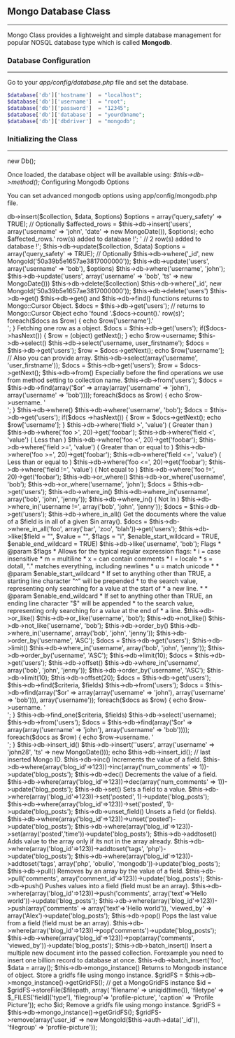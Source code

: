 ## Mongo Database Class

------

Mongo Class provides a lightweight and simple database management for popular NOSQL database type which is called <b>Mongodb</b>.

### Database Configuration

------

Go to your <dfn>app/config/database.php</dfn> file and set the database.

```php
$database['db']['hostname']  = "localhost";
$database['db']['username']  = "root";
$database['db']['password']  = "12345";
$database['db']['database']  = "yourdbname";
$database['db']['dbdriver']  = "mongodb";
```

### Initializing the Class

------

new Db();

Once loaded, the database object will be available using: <dfn>$this->db->method();</dfn>
Configuring Mongodb Options

You can set advanced mongodb options using app/config/mongodb.php file.
<?php
$mongodb['host']         = 'localhost';
$mongodb['port']         = '27017';
$mongodb['database']     = '';
$mongodb['username']     = '';
$mongodb['password']     = '';
|--------------------------------------------------------------------------
| Persistent connections
|--------------------------------------------------------------------------
|
*/
$mongodb['persist']      = FALSE;
$mongodb['persist_key']  = 'ob_mongo_persist';
|--------------------------------------------------------------------------
| Safe Queries
|--------------------------------------------------------------------------
| Writing speed and safety options.
| 
| Options:
|
|   none  = Default, high speed.
|   safe  = The database has receieved and executed the query
|   fysnc = as above + the change has been committed to harddisk. 
|   ( NOTE: Will introduce a performance penalty ).
|
*/
$mongodb['query_safety'] = 'safe';
|--------------------------------------------------------------------------
| Connection Flag
|--------------------------------------------------------------------------
| If you are having connection problems try change set to TRUE.
|
*/
$mongodb['timeout']      = 100;
$mongodb['host_db_flag'] = FALSE;

//* End of file mongodb.php */
/* Location: .app/config/mongodb.php */
CRUD ( Create, read, update and delete ) Functions

$this->db->insert($collection, $data, $options)
$options = array('query_safety' => TRUE); // Optionally

$affected_rows = $this->db->insert('users', array('username'  => 'john', 'date' => new MongoDate()), $options);

echo $affected_rows.' row(s) added to database !'; '  // 2 row(s) added to database !';
$this->db->update($collection, $data)
$options = array('query_safety' => TRUE);  // Optionally

$this->db->where('_id', new MongoId('50a39b5e1657ae3817000000'));
$this->db->update('users', array('username' => 'bob'), $options) $this->db->where('username', 'john');
$this->db->update('users', array('username' => 'bob', 'ts' => new MongoDate()))
$this->db->delete($collection)
$this->db->where('_id', new MongoId('50a39b5e1657ae3817000000'));
$this->db->delete('users')
$this->db->get()

$this->db->get() and $this->db->find() functions returns to Mongo::Cursor Object.
$docs = $this->db->get('users'); // returns to Mongo::Cursor Object

echo 'found '.$docs->count().' row(s)';

foreach($docs as $row)
{
   echo $row['username'].'<br />';
}
Fetching one row as a object. $docs = $this->db->get('users');

if($docs->hasNext())
{
     $row = (object) getNext();
}

echo $row->username;
$this->db->select()
$this->db->select('username,  user_firstname');

$docs = $this->db->get('users');
$row = $docs->getNext();

echo $row['username'];

 // Also you can provide array.
$this->db->select(array('username', 'user_firstname'));
$docs = $this->db->get('users');
$row = $docs->getNext();
$this->db->from()

Especially before the find operations we use from method setting to collection name.
$this->db->from('users');
$docs = $this->db->find(array('$or' => array(array('username' => 'john'), array('username' => 'bob'))));

foreach($docs as  $row)
{
    echo $row->username. '<br />';
}
$this->db->where()
$this->db->where('username', 'bob');

$docs = $this->db->get('users');

if($docs ->hasNext())
{
   $row = $docs->getNext();
   echo $row['username'];
}
$this->db->where('field >', 'value') ( Greater than )
$this->db->where('foo >', 20)->get('foobar');
$this->db->where('field <', 'value') ( Less than )
$this->db->where('foo <', 20)->get('foobar');
$this->db->where('field >=', 'value') ( Greater than or equal to )
$this->db->where('foo >=', 20)->get('foobar');
$this->db->where('field <=', 'value') ( Less than or equal to )
$this->db->where('foo <=', 20)->get('foobar');
$this->db->where('field !=', 'value') ( Not equal to )
$this->db->where('foo !=', 20)->get('foobar');
$this->db->or_where()
$this->db->or_where('username', 'bob');
$this->db->or_where('username', 'john');

$docs = $this->db->get('users');
$this->db->where_in()
$this->db->where_in('username', array('bob', 'john', 'jenny'));
$this->db->where_in() ( Not In )
$this->db->where_in('username !=', array('bob', 'john', 'jenny'));

$docs = $this->db->get('users');
$this->db->where_in_all()

Get the documents where the value of a $field is in all of a given $in array().
$docs = $this->db->where_in_all('foo', array('bar', 'zoo', 'blah'))->get('users');
$this->db->like($field = "", $value = "", $flags = "i", $enable_start_wildcard = TRUE, $enable_end_wildcard = TRUE)
$this->db->like('username', 'bob');
Flags
*  @param $flags
     *  Allows for the typical regular expression flags:
     *   i = case insensitive
     *   m = multiline
     *   x = can contain comments
     *   l = locale
     *   s = dotall, "." matches everything, including newlines
     *   u = match unicode
     *
     *  @param $enable_start_wildcard
     *  If set to anything other than TRUE, a starting line character "^" will be prepended
     *  to the search value, representing only searching for a value at the start of
     *  a new line.
     *
     *  @param $enable_end_wildcard
     *  If set to anything other than TRUE, an ending line character "$" will be appended
     *  to the search value, representing only searching for a value at the end of
     *  a line.
$this->db->or_like()
$this->db->or_like('username', 'bob');
$this->db->not_like()
$this->db->not_like('username', 'bob');
$this->db->order_by()
$this->db->where_in('username', array('bob', 'john', 'jenny'));
$this->db->order_by('username', 'ASC');

$docs = $this->db->get('users');
$this->db->limit()
$this->db->where_in('username', array('bob', 'john', 'jenny'));
$this->db->order_by('username', 'ASC');
$this->db->limit(10);

$docs = $this->db->get('users');
$this->db->offset()
$this->db->where_in('username', array('bob', 'john', 'jenny'));
$this->db->order_by('username', 'ASC');
$this->db->limit(10);
$this->db->offset(20);
$docs = $this->db->get('users');
$this->db->find($criteria, $fields)
$this->db->from('users');
$docs = $this->db->find(array('$or' => array(array('username' => 'john'), array('username' => 'bob'))),  array('username'));

foreach($docs as  $row)
{
    echo $row->username. '<br />';
}
$this->db->find_one($criteria, $fields)
$this->db->select('username);
$this->db->from('users');
$docs = $this->db->find(array('$or' => array(array('username' => 'john'), array('username' => 'bob'))));

foreach($docs as  $row)
{
    echo $row->username. '<br />';
}
$this->db->insert_id()
$this->db->insert(''users', array('username' => 'john28', 'ts' => new MongoDate()));

echo $this->db->insert_id();   // last inserted Mongo ID.
$this->db->inc()

Increments the value of a field.
$this->db->where(array('blog_id'=>123))->inc(array('num_comments' => 1))->update('blog_posts');
$this->db->dec()

Decrements the value of a field.
$this->db->where(array('blog_id'=>123))->dec(array('num_comments' => 1))->update('blog_posts');
$this->db->set()

Sets a field to a value.
$this->db->where(array('blog_id'=>123))->set('posted', 1)->update('blog_posts'); $this->db->where(array('blog_id'=>123))->set('posted', 1)->update('blog_posts');
$this->db->unset_field()

Unsets a field (or fields).
$this->db->where(array('blog_id'=>123))->unset('posted')->update('blog_posts'); $this->db->where(array('blog_id'=>123))->set(array('posted','time'))->update('blog_posts');
$this->db->addtoset()

Adds value to the array only if its not in the array already.
$this->db->where(array('blog_id'=>123))->addtoset('tags', 'php')->update('blog_posts'); $this->db->where(array('blog_id'=>123))->addtoset('tags', array('php', 'obullo', 'mongodb'))->update('blog_posts');
$this->db->pull()

Removes by an array by the value of a field.
$this->db->pull('comments', array('comment_id'=>123))->update('blog_posts');
$this->db->push()

Pushes values into a field (field must be an array).
$this->db->where(array('blog_id'=>123))->push('comments', array('text'=>'Hello world'))->update('blog_posts'); $this->db->where(array('blog_id'=>123))->push(array('comments' => array('text'=>'Hello world')), 'viewed_by' => array('Alex')->update('blog_posts');
$this->db->pop()

Pops the last value from a field (field must be an array).
$this->db->where(array('blog_id'=>123))->pop('comments')->update('blog_posts'); $this->db->where(array('blog_id'=>123))->pop(array('comments', 'viewed_by'))->update('blog_posts');
$this->db->batch_insert()

Insert a multiple new document into the passed collection. Forexample you need to insert one billion record to database at once.
$this->db->batch_insert('foo',  $data = array();
$this->db->mongo_instance()

Returns to Mongodb instance of object.

Store a gridfs file using mongo instance.
$gridFS = $this->db->mongo_instance()->getGridFS();  // get a MongoGridFS instance
$id     = $gridFS->storeFile($filepath, array(
                                                  'filename' => uniqid(time()), 
                                                  'filetype' => $_FILES['field]['type'],
                                                  'filegroup'=> 'profile-picture',
                                                  'caption'  => 'Profile Picture'));
 echo $id;

Remove a gridfs file using mongo instance.
$gridFS = $this->db->mongo_instance()->getGridFS();
$gridFS->remove(array('user_id' => new MongoId($this->auth->data('_id')), 'filegroup' => 'profile-picture'));